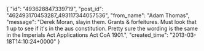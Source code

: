  {
   "id": "493628847339719",
   "post_id": "462493170453287_493117344057536",
   "from_name": "Adam Thomas",
   "message": "Derek Moran,  slayin them. Grants & forfeitures. Must look that 1 up to see if it's in the aus constitution. Pretty sure the wording is the same in the Imperials Act Applications Act CoA 1901.",
   "created_time": "2013-03-18T14:10:24+0000"
 }

